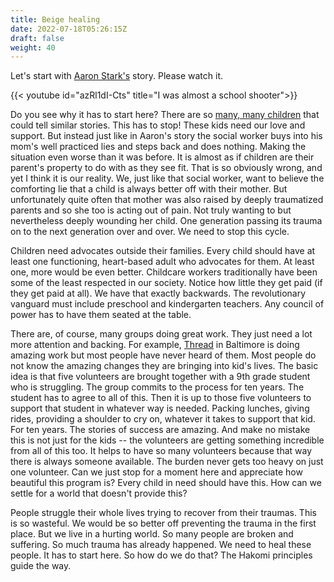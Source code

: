 ```yaml
---
title: Beige healing
date: 2022-07-18T05:26:15Z
draft: false
weight: 40
---
```


Let's start with [Aaron Stark's][1] story. Please watch it.

{{< youtube id="azRl1dI-Cts" title="I was almost a school shooter">}}

Do you see why it has to start here? There are so [many, many children][2] that could tell similar stories. This has to stop! These kids need our love and support. But instead just like in Aaron's story the social worker buys into his mom's well practiced lies and steps back and does nothing. Making the situation even worse than it was before. It is almost as if children are their parent's property to do with as they see fit. That is so obviously wrong, and yet I think it is our reality. We, just like that social worker, want to believe the comforting lie that a child is always better off with their mother. But unfortunately quite often that mother was also raised by deeply traumatized parents and so she too is acting out of pain. Not truly wanting to but nevertheless deeply wounding her child. One generation passing its trauma on to the next generation over and over. We need to stop this cycle.

Children need advocates outside their families. Every child should have at least one functioning, heart-based adult who advocates for them. At least one, more would be even better. Childcare workers traditionally have been some of the least respected in our society. Notice how little they get paid (if they get paid at all). We have that exactly backwards. The revolutionary vanguard must include preschool and kindergarten teachers. Any council of power has to have them seated at the table.

There are, of course, many groups doing great work. They just need a lot more attention and backing. For example, [Thread][3] in Baltimore is doing amazing work but most people have never heard of them. Most people do not know the amazing changes they are bringing into kid's lives. The basic idea is that five volunteers are brought together with a 9th grade student who is struggling. The group  commits to the process for ten years. The student has to agree to all of this. Then it is up to those five volunteers to support that student in whatever way is needed. Packing lunches, giving rides, providing a shoulder to cry on, whatever it takes to support that kid. For ten years. The stories of success are amazing. And make no mistake this is not just for the kids -- the volunteers are getting something incredible from all of this too. It helps to have so many volunteers because that way there is always someone available. The burden never gets too heavy on just one volunteer. Can we just stop for a moment here and appreciate how beautiful this program is? Every child in need should have this. How can we settle for a world that doesn't provide this?

People struggle their whole lives trying to recover from their traumas. This is so wasteful. We would be so better off preventing the trauma in the first place. But we live in a hurting world. So many people are broken and suffering. So much trauma has already happened. We need to heal these people. It has to start here. So how do we do that? The Hakomi principles guide the way.

[1]:	https://tedxboulder.com/speakers/aaron-stark
[2]:	https://en.wikipedia.org/wiki/Adverse_childhood_experiences
[3]:	https://www.thread.org/what-we-do/